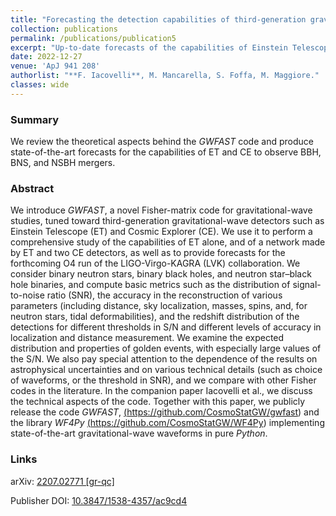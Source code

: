 ```yaml
---
title: "Forecasting the detection capabilities of third-generation gravitational-wave detectors using *GWFAST*"
collection: publications
permalink: /publications/publication5
excerpt: "Up-to-date forecasts of the capabilities of Einstein Telescope and Cosmic Explorer to observe compact binary mergers."
date: 2022-12-27
venue: 'ApJ 941 208'
authorlist: "**F. Iacovelli**, M. Mancarella, S. Foffa, M. Maggiore."
classes: wide
---
```


<span class="__dimensions_badge_embed__" data-doi="10.3847/1538-4357/ac9cd4" data-style="small_circle" data-hide-zero-citations="true"></span><script async src="https://badge.dimensions.ai/badge.js" charset="utf-8"></script>

<html>
<head>
   <script src="https://code.jquery.com/jquery-3.7.0.js"></script>
</head>
<body>

<div id="inspirecount"></div>
<script>
var recid = '2106524';
var recurl = 'https://inspirehep.net/api/literature/?q=recid%3A'+recid+'&size=10&page=1&fields=citation_count&format=json';

if (recid === "undefined") {
	document.getElementById("inspirecount").innerHTML='';
} else {
	$.getJSON(recurl, function(data){
    	var html =`<a href="https://inspirehep.net/literature/${recid}" target="_blank"><button type="button inspire" class="btn btn-inspire">iNSPIRE </button></a><span class="badge inspcitations">${data.hits.hits[0].metadata.citation_count} citations</span>`    
    	document.getElementById("inspirecount").innerHTML= html
  });
}
</script>
</body>
</html>


### Summary
We review the theoretical aspects behind the *GWFAST* code and produce state-of-the-art forecasts for the capabilities of ET and CE to observe BBH, BNS, and NSBH mergers.

### Abstract
We introduce *GWFAST*, a novel Fisher-matrix code for gravitational-wave studies, tuned toward third-generation gravitational-wave detectors such as Einstein Telescope (ET) and Cosmic Explorer (CE). We use it to perform a comprehensive study of the capabilities of ET alone, and of a network made by ET and two CE detectors, as well as to provide forecasts for the forthcoming O4 run of the LIGO-Virgo-KAGRA (LVK) collaboration. We consider binary neutron stars, binary black holes, and neutron star–black hole binaries, and compute basic metrics such as the distribution of signal-to-noise ratio (SNR), the accuracy in the reconstruction of various parameters (including distance, sky localization, masses, spins, and, for neutron stars, tidal deformabilities), and the redshift distribution of the detections for different thresholds in S/N and different levels of accuracy in localization and distance measurement. We examine the expected distribution and properties of golden events, with especially large values of the S/N. We also pay special attention to the dependence of the results on astrophysical uncertainties and on various technical details (such as choice of waveforms, or the threshold in SNR), and we compare with other Fisher codes in the literature. In the companion paper Iacovelli et al., we discuss the technical aspects of the code. Together with this paper, we publicly release the code *GWFAST*,  <a href="https://github.com/CosmoStatGW/gwfast" target="_blank">(https://github.com/CosmoStatGW/gwfast)</a> and the library *WF4Py* <a href="https://github.com/CosmoStatGW/WF4Py" target="_blank">(https://github.com/CosmoStatGW/WF4Py)</a> implementing state-of-the-art gravitational-wave waveforms in pure *Python*.

### Links

<i class="ai ai-arxiv ai-fw"></i> arXiv: <a href="https://arxiv.org/abs/2207.02771" target="_blank">2207.02771 [gr-qc]</a>

<i class="ai ai-doi ai-fw"></i> Publisher DOI: <a href="https://iopscience.iop.org/article/10.3847/1538-4357/ac9cd4" target="_blank">10.3847/1538-4357/ac9cd4</a>
